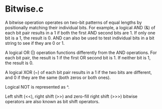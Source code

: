 # Bitwise.c
A bitwise operation operates on two-bit patterns of equal lengths by positionally matching their individual bits. For example, a logical AND (&) of each bit pair results in a 1 if both the first AND second bits are 1. If only one bit is a 1, the result is 0. AND can also be used to test individual bits in a bit string to see if they are 0 or 1.

A logical OR (|) operation functions differently from the AND operations. For each bit pair, the result is 1 if the first OR second bit is 1. If neither bit is 1, the result is 0.

A logical XOR (~) of each bit pair results in a 1 if the two bits are different, and 0 if they are the same (both zeros or both ones).

Logical NOT is represented as ^.

Left shift (<<), right shift (>>) and zero-fill right shift (>>>) bitwise operators are also known as bit shift operators.
